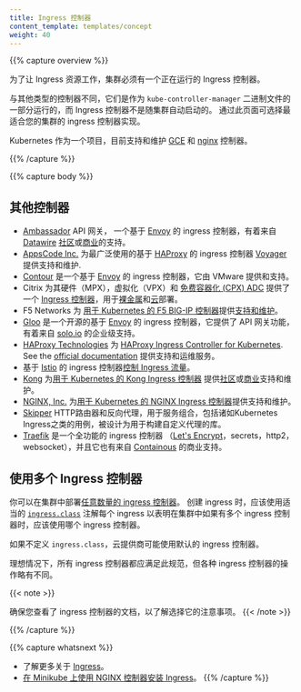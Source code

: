 ```yaml
---
title: Ingress 控制器
content_template: templates/concept
weight: 40
---
```


{{% capture overview %}}

<!--
In order for the Ingress resource to work, the cluster must have an ingress controller running. 

Unlike other types of controllers which run as part of the `kube-controller-manager` binary, Ingress controllers 
are not started automatically with a cluster. Use this page to choose the ingress controller implementation 
that best fits your cluster.

Kubernetes as a project currently supports and maintains [GCE](https://git.k8s.io/ingress-gce/README.md) and
  [nginx](https://git.k8s.io/ingress-nginx/README.md) controllers.
  
-->

为了让 Ingress 资源工作，集群必须有一个正在运行的 Ingress 控制器。

与其他类型的控制器不同，它们是作为 `kube-controller-manager` 二进制文件的一部分运行的，而 Ingress 控制器不是随集群自动启动的。
通过此页面可选择最适合您的集群的 ingress 控制器实现。

Kubernetes 作为一个项目，目前支持和维护 [GCE](https://git.k8s.io/ingress-gce/README.md) 和
  [nginx](https://git.k8s.io/ingress-nginx/README.md) 控制器。

{{% /capture %}}

{{% capture body %}}

<!--
## Additional controllers

* [Ambassador](https://www.getambassador.io/) API Gateway is an [Envoy](https://www.envoyproxy.io) based ingress 
  controller with [community](https://www.getambassador.io/docs) or 
  [commercial](https://www.getambassador.io/pro/) support from [Datawire](https://www.datawire.io/).
* [AppsCode Inc.](https://appscode.com) offers support and maintenance for the most widely used [HAProxy](http://www.haproxy.org/) based ingress controller [Voyager](https://appscode.com/products/voyager).  
* [Contour](https://github.com/projectcontour/contour) is an [Envoy](https://www.envoyproxy.io) based ingress controller
  provided and supported by VMware.
* Citrix provides an [Ingress Controller](https://github.com/citrix/citrix-k8s-ingress-controller) for its hardware (MPX), virtualized (VPX) and [free containerized (CPX) ADC](https://www.citrix.com/products/citrix-adc/cpx-express.html) for [baremetal](https://github.com/citrix/citrix-k8s-ingress-controller/tree/master/deployment/baremetal) and [cloud](https://github.com/citrix/citrix-k8s-ingress-controller/tree/master/deployment) deployments.
* F5 Networks provides [support and maintenance](https://support.f5.com/csp/article/K86859508)
  for the [F5 BIG-IP Controller for Kubernetes](http://clouddocs.f5.com/products/connectors/k8s-bigip-ctlr/latest).
* [Gloo](https://gloo.solo.io) is an open-source ingress controller based on [Envoy](https://www.envoyproxy.io) which offers API Gateway functionality with enterprise support from [solo.io](https://www.solo.io).  
* [HAProxy Technologies](https://www.haproxy.com/) offers support and maintenance for the [HAProxy Ingress Controller for Kubernetes](https://github.com/haproxytech/kubernetes-ingress). See the [official documentation](https://www.haproxy.com/documentation/hapee/1-9r1/traffic-management/kubernetes-ingress-controller/).
* [Istio](https://istio.io/) based ingress controller
  [Control Ingress Traffic](https://istio.io/docs/tasks/traffic-management/ingress/).
* [Kong](https://konghq.com/) offers [community](https://discuss.konghq.com/c/kubernetes) or
  [commercial](https://konghq.com/kong-enterprise/) support and maintenance for the
  [Kong Ingress Controller for Kubernetes](https://github.com/Kong/kubernetes-ingress-controller).
* [NGINX, Inc.](https://www.nginx.com/) offers support and maintenance for the
  [NGINX Ingress Controller for Kubernetes](https://www.nginx.com/products/nginx/kubernetes-ingress-controller).
* [Skipper](https://opensource.zalando.com/skipper/kubernetes/ingress-controller/) HTTP router and reverse proxy for service composition, including use cases like Kubernetes Ingress, designed as a library to build your custom proxy
* [Traefik](https://github.com/containous/traefik) is a fully featured ingress controller
  ([Let's Encrypt](https://letsencrypt.org), secrets, http2, websocket), and it also comes with commercial
  support by [Containous](https://containo.us/services).
-->
## 其他控制器

* [Ambassador](https://www.getambassador.io/) API 网关， 一个基于 [Envoy](https://www.envoyproxy.io) 的 ingress 
  控制器，有着来自 [Datawire](https://www.datawire.io/) [社区](https://www.getambassador.io/docs)或[商业](https://www.getambassador.io/pro/)的支持。
* [AppsCode Inc.](https://appscode.com) 为最广泛使用的基于 [HAProxy](http://www.haproxy.org/) 的 ingress 控制器 [Voyager](https://appscode.com/products/voyager) 提供支持和维护.  
* [Contour](https://github.com/projectcontour/contour) 是一个基于 [Envoy](https://www.envoyproxy.io) 的 ingress 控制器，它由 VMware 提供和支持。
* Citrix 为其硬件（MPX），虚拟化（VPX）和 [免费容器化 (CPX) ADC](https://www.citrix.com/products/citrix-adc/cpx-express.html) 提供了一个 [Ingress 控制器](https://github.com/citrix/citrix-k8s-ingress-controller)，用于[裸金属](https://github.com/citrix/citrix-k8s-ingress-controller/tree/master/deployment/baremetal)和[云](https://github.com/citrix/citrix-k8s-ingress-controller/tree/master/deployment)部署。
* F5 Networks 为 [用于 Kubernetes 的 F5 BIG-IP 控制器](http://clouddocs.f5.com/products/connectors/k8s-bigip-ctlr/latest)提供[支持和维护](https://support.f5.com/csp/article/K86859508)。
* [Gloo](https://gloo.solo.io) 是一个开源的基于 [Envoy](https://www.envoyproxy.io) 的 ingress 控制器，它提供了 API 网关功能，有着来自 [solo.io](https://www.solo.io) 的企业级支持。 
* [HAProxy Technologies](https://www.haproxy.com/) 为 [HAProxy Ingress Controller for Kubernetes](https://github.com/haproxytech/kubernetes-ingress). See the [official documentation](https://www.haproxy.com/documentation/hapee/1-9r1/traffic-management/kubernetes-ingress-controller/) 提供支持和运维服务。
* 基于 [Istio](https://istio.io/) 的 ingress 控制器[控制 Ingress 流量](https://istio.io/docs/tasks/traffic-management/ingress/)。
* [Kong](https://konghq.com/) 为[用于 Kubernetes 的 Kong Ingress 控制器](https://github.com/Kong/kubernetes-ingress-controller) 提供[社区](https://discuss.konghq.com/c/kubernetes)或[商业](https://konghq.com/kong-enterprise/)支持和维护。
* [NGINX, Inc.](https://www.nginx.com/) 为[用于 Kubernetes 的 NGINX Ingress 控制器](https://www.nginx.com/products/nginx/kubernetes-ingress-controller)提供支持和维护。
* [Skipper](https://opensource.zalando.com/skipper/kubernetes/ingress-controller/) HTTP路由器和反向代理，用于服务组合，包括诸如Kubernetes Ingress之类的用例，被设计为用于构建自定义代理的库。
* [Traefik](https://github.com/containous/traefik) 是一个全功能的 ingress 控制器
  （[Let's Encrypt](https://letsencrypt.org)，secrets，http2，websocket），并且它也有来自 [Containous](https://containo.us/services) 的商业支持。

<!--
## Using multiple Ingress controllers

You may deploy [any number of ingress controllers](https://git.k8s.io/ingress-nginx/docs/user-guide/multiple-ingress.md#multiple-ingress-controllers) 
within a cluster. When you create an ingress, you should annotate each ingress with the appropriate
[`ingress.class`](https://git.k8s.io/ingress-gce/docs/faq/README.md#how-do-i-run-multiple-ingress-controllers-in-the-same-cluster) 
to indicate which ingress controller should be used if more than one exists within your cluster.

If you do not define a class, your cloud provider may use a default ingress controller.

Ideally, all ingress controllers should fulfill this specification, but the various ingress
controllers operate slightly differently.
-->
## 使用多个 Ingress 控制器

你可以在集群中部署[任意数量的 ingress 控制器](https://git.k8s.io/ingress-nginx/docs/user-guide/multiple-ingress.md#multiple-ingress-controllers)。
创建 ingress 时，应该使用适当的
[`ingress.class`](https://git.k8s.io/ingress-gce/docs/faq/README.md#how-do-i-run-multiple-ingress-controllers-in-the-same-cluster) 注解每个 ingress 
以表明在集群中如果有多个 ingress 控制器时，应该使用哪个 ingress 控制器。

如果不定义 `ingress.class`，云提供商可能使用默认的 ingress 控制器。

理想情况下，所有 ingress 控制器都应满足此规范，但各种 ingress 控制器的操作略有不同。

{{< note >}}
<!--
Make sure you review your ingress controller's documentation to understand the caveats of choosing it.
-->
确保您查看了 ingress 控制器的文档，以了解选择它的注意事项。
{{< /note >}}

{{% /capture %}}

{{% capture whatsnext %}}

<!--
* Learn more about [Ingress](/docs/concepts/services-networking/ingress/).
* [Set up Ingress on Minikube with the NGINX Controller](/docs/tasks/access-application-cluster/ingress-minikube).
-->

* 了解更多关于 [Ingress](/docs/concepts/services-networking/ingress/)。
* [在 Minikube 上使用 NGINX 控制器安装 Ingress](/docs/tasks/access-application-cluster/ingress-minikube)。
{{% /capture %}}
